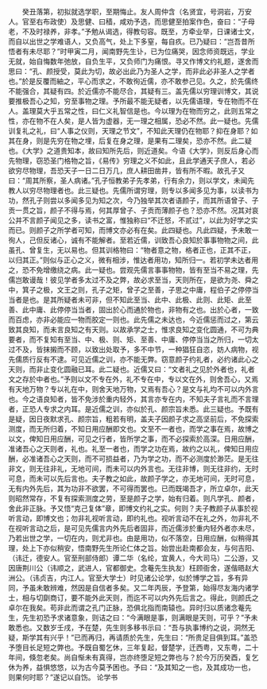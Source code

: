 <!-- { "loadSidebar": true } -->
　　癸丑落第，初拟就选学职，至期悔止。友人周仲含（名贤宜，号洞岩，万安人。官至右布政使）及思健、曰穑，咸劝予选，而思健至拍案作色，奋曰：“子母老，不及时禄养，非孝。”予勉从谒选，得教句容。既至，方牵业举，日课诸士文，而自以出世之学难语人，又负高气，处上下多窒，每自疚。已乃疑曰：“岂吾昔所悟者有未尽耶？”时甲寅二月，闻南野先生讣，已为位痛哭，因念师资既远，学业无就，始自悔数年弛放，自负生平，又负师门为痛恨。寻又作博文约礼题，遂舍而思曰：“孔、颜授受，莫此为切，故必出此乃为圣人之学，而非此必非圣人之学者也。”於是反覆而紬之，平心而求之，不敢徇近儒，亦不敢参己见。久之，於先儒终不能强合，其疑有四。於近儒亦不能尽合，其疑有三。盖先儒以穷理训博文，其说要推极吾心之知，穷至事物之理。予所最不能无疑者，以先儒语理，专在物而不在人。盖理莫大乎五常之性，曰仁义礼智信是也。今以理为在物而穷之，此则五常之性，亦在物不在人矣，是人皆为虚器，无一理之相属，恐必不然。此一疑也。先儒训复礼之礼，曰“人事之仪则，天理之节文”，不知此天理仍在物耶？抑在身耶？如其在身，则是先穷在物之埋，后复在身之理，是果有二理矣，恐亦不然。此二疑也。《大学》之道贵知本，故曰知所先后，则近道矣。今语《大学》，则反后身心而先物理，窃恐圣门格物之旨，《易传》穷理之义不如此，且此学通天子庶人，若必欲穷尽物理，吾恐天子一日二日万几，庶人耕田凿井，皆有所不暇。故孔子又曰：“周其所察，圣人病诸。”孔子恒教弟子先孝弟，行有余力，则以学文，未闻先教人以穷尽物理者也。此三疑也。先儒所谓穷理，则专以多闻多见为事，以读书为功，然孔子则尝以多闻多见为知之次，今乃独举其次者语颜子，而其所语曾子、子贡一贯之旨，颜子不得与焉，何其厚曾子、子贡而薄颜子也？恐亦不然。况其对哀公并不言颜子闻见之多，读书之富，惟独称曰“不迁怒，不贰过”，以此为好学之实而已。则颜子之所学者可知，而博文亦必有在矣。此四疑也。凡此四疑，予未敢一徇人，己但反诸心，诚有不能解者。至若近儒，训致吾心良知於事事物物之间，此虽孔、曾复生，无以易也。但其训格物曰：“物者意之物，格者正也，正其不正，以归其正。”则似与正心之义，微有相涉，惟达者用功，知所归一。若初学未达者用之，恐不免增缴绕之病。此一疑也。尝观先儒言事事物物，皆有至当不易之理，先儒岂敢谩哉！彼见学者多太过不及之弊，故必求至当，天则所在，是欲为尧、舜之中，箕子之极，文王之则，孔子之矩，曾子之至善，子思之中庸，程伯子之停停当当者是也。是其所疑者未可非，但不知此至当、此中、此极、此则、此矩、此至善、此中庸、此停停当当者，固出於心而通於物也，非物有之也。出於心者，一致而百虑，亦非必能应一物而胶定一则也。此先儒之未达也，今近儒惩而过之，第云致其良知，而未言良知之有天则。以故承学之士，惟求良知之变化圆通，不可为典要者，而不复知有至当、中、极、则、矩、至善、中庸、停停当当之所归，一切太过不及，皆抹摋而不顾，以致出处取予，多不中节，一种猖狂自恣，妨人病物，视先儒质行反有不逮。可见近儒之训，亦不能无弊。窃意颜子约礼者，必约诸此心之天则，而非止变化圆融已耳。此二疑也。近儒又曰：“文者礼之见於外者也，礼者文之存於中者也。”予则以文不专在外，礼不专在中，专以文在外，则舍吾心，又焉有天地万物？专以礼在中，则舍天地万物，又焉有吾心？是文与礼均不可以内外言也。今之语良知者，皆不免涉於重内轻外，其言亦专在内，不知夫子言礼而不言理者，正恐人专求之内耳。是近儒之训，亦似於孔、颜宗旨未悉。此三疑也。予既有是疑，因日夜默求孔、颜宗旨，粗若有明，盖夫子因颜子求之高坚前后，不免探索测度，而无所归着，不知日用应酬即文也。文至不一者也，而学之事在焉，故博之以文，俾知日用应酬，可见之行者，皆所学之事，而不必探索於高深。日用应酬，准诸吾心之天则者，礼也。礼至一者也，而学之功在焉，故约之以礼，俾知日用应酬，必准诸吾心之天则，而不可损益者，乃为学之功，而不必测度於渺茫。是无往非文，则无往非礼，无地可间，而未可以内外言也。无往非博，则无往非约，无时可息，而未可以先后言也。夫子教之如此，故颜子学之，亦无地可间，无时可息，无有内外先后，其为功非不欲罢，不可得而罢也。已而既竭吾才，所立卓尔，此天则昭然常存，不复有探索测度之劳，至是颜子之学，始有归着。则凡学孔、颜者，舍此非正脉。予又悟“克己复体”章，即博文约礼之实。何则？夫子教颜子从事於视听言动，即博文也；勿非礼视听言动，即约礼也。视听言动不在礼之外，勿非礼不在视听言动之后，是可见先儒言内外先后者固非，而近儒涉於重内轻外者亦未尽，乃若出世之学，一切在内，则尤非也。由是用功，似不落空，日用应酬，似稍得其理，处上下亦似稍安，悟南野先生所论仁体之旨。始尝出赴南都会友，与何吉阳、（讳迁，德安人。官至刑部侍郎）谭二华（名纶，宜黄人，今大司马）二公游，又因唐荆川公（讳顺之，武进人，官都御史。念菴先生执友）枉顾衙舍，遂偕晤赵大洲公。（讳贞吉，内江人。官至大学士）时见诸公论学，似於博学之旨，多有异同，予虽未敢辨难，然因是自信者多矣。又二年丙辰，予登第，始得尽友海内诸学士，相与切劘商订，要不能外此天则，而迄不可以内外先后言之。得此，则颜氏之卓尔在我矣。苟非此而谓之孔门正脉，恐俱北指而南辕也。异时归以质诸念菴先生，先生初恐予求诸意象，则诘之曰：“今满眼是事，则满眼是天则，可乎？”予未敢悉也。又数岁壬戌，予在楚，先生则多移书示曰：“吾与执事博约之说，洞然无疑，斯学其有兴乎！”已而再归，再请质於先生，先生曰：“所贵足目俱到耳。”盖恐予堕目长足短之弊也。予既自蜀乞休，三年复起，督楚学，迁西粤，又东粤，二十年间，倏忽老矣。尚自惭未有真得，岂亦终堕足短之弊也与？於今万历癸酉，复乞休为养，益惧悠悠，以为古今莫予困也。予曰：“及其知之一也，及其成功一也，则果何时耶？”遂记以自饬。
论学书

